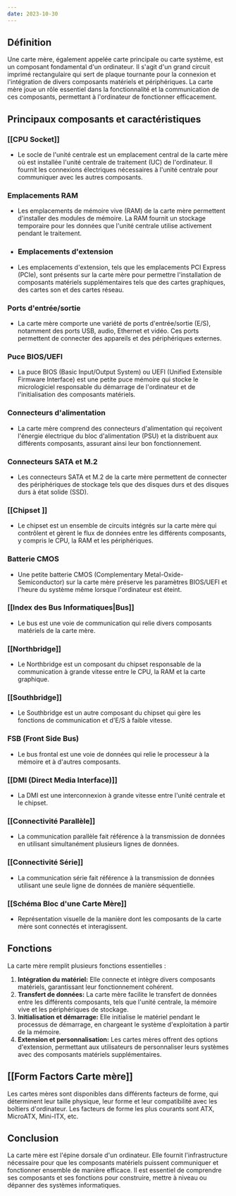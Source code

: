 ```yaml
---
date: 2023-10-30
---
```


## Définition 
Une carte mère, également appelée carte principale ou carte système, est un composant fondamental d'un ordinateur. Il s'agit d'un grand circuit imprimé rectangulaire qui sert de plaque tournante pour la connexion et l'intégration de divers composants matériels et périphériques. La carte mère joue un rôle essentiel dans la fonctionnalité et la communication de ces composants, permettant à l'ordinateur de fonctionner efficacement. 
## Principaux composants et caractéristiques 
### [[CPU Socket]]
- Le socle de l'unité centrale est un emplacement central de la carte mère où est installée l'unité centrale de traitement (UC) de l'ordinateur. Il fournit les connexions électriques nécessaires à l'unité centrale pour communiquer avec les autres composants. 
### Emplacements RAM 
- Les emplacements de mémoire vive (RAM) de la carte mère permettent d'installer des modules de mémoire. La RAM fournit un stockage temporaire pour les données que l'unité centrale utilise activement pendant le traitement. 
- ### Emplacements d'extension 
- Les emplacements d'extension, tels que les emplacements PCI Express (PCIe), sont présents sur la carte mère pour permettre l'installation de composants matériels supplémentaires tels que des cartes graphiques, des cartes son et des cartes réseau. 
### Ports d'entrée/sortie 
- La carte mère comporte une variété de ports d'entrée/sortie (E/S), notamment des ports USB, audio, Ethernet et vidéo. Ces ports permettent de connecter des appareils et des périphériques externes. 
### Puce BIOS/UEFI 
- La puce BIOS (Basic Input/Output System) ou UEFI (Unified Extensible Firmware Interface) est une petite puce mémoire qui stocke le micrologiciel responsable du démarrage de l'ordinateur et de l'initialisation des composants matériels. 
### Connecteurs d'alimentation 
- La carte mère comprend des connecteurs d'alimentation qui reçoivent l'énergie électrique du bloc d'alimentation (PSU) et la distribuent aux différents composants, assurant ainsi leur bon fonctionnement. 
### Connecteurs SATA et M.2 
- Les connecteurs SATA et M.2 de la carte mère permettent de connecter des périphériques de stockage tels que des disques durs et des disques durs à état solide (SSD). 
### [[Chipset ]]
- Le chipset est un ensemble de circuits intégrés sur la carte mère qui contrôlent et gèrent le flux de données entre les différents composants, y compris le CPU, la RAM et les périphériques. 
### Batterie CMOS 
- Une petite batterie CMOS (Complementary Metal-Oxide-Semiconductor) sur la carte mère préserve les paramètres BIOS/UEFI et l'heure du système même lorsque l'ordinateur est éteint. 
### [[Index des Bus Informatiques|Bus]]
- Le bus est une voie de communication qui relie divers composants matériels de la carte mère. 
### [[Northbridge]] 
- Le Northbridge est un composant du chipset responsable de la communication à grande vitesse entre le CPU, la RAM et la carte graphique. 
### [[Southbridge]] 
- Le Southbridge est un autre composant du chipset qui gère les fonctions de communication et d'E/S à faible vitesse. 
### FSB (Front Side Bus)
- Le bus frontal est une voie de données qui relie le processeur à la mémoire et à d'autres composants. 
### [[DMI (Direct Media Interface)]] 
- La DMI est une interconnexion à grande vitesse entre l'unité centrale et le chipset. 
### [[Connectivité Parallèle]]
- La communication parallèle fait référence à la transmission de données en utilisant simultanément plusieurs lignes de données. 
### [[Connectivité Série]] 
- La communication série fait référence à la transmission de données utilisant une seule ligne de données de manière séquentielle. 
### [[Schéma Bloc d'une Carte Mère]] 
- Représentation visuelle de la manière dont les composants de la carte mère sont connectés et interagissent. 
## Fonctions 
La carte mère remplit plusieurs fonctions essentielles : 
1. **Intégration du matériel:** Elle connecte et intègre divers composants matériels, garantissant leur fonctionnement cohérent. 
2. **Transfert de données:** La carte mère facilite le transfert de données entre les différents composants, tels que l'unité centrale, la mémoire vive et les périphériques de stockage. 
3. **Initialisation et démarrage:** Elle initialise le matériel pendant le processus de démarrage, en chargeant le système d'exploitation à partir de la mémoire. 
4. **Extension et personnalisation:** Les cartes mères offrent des options d'extension, permettant aux utilisateurs de personnaliser leurs systèmes avec des composants matériels supplémentaires. 
## [[Form Factors Carte mère]] 
Les cartes mères sont disponibles dans différents facteurs de forme, qui déterminent leur taille physique, leur forme et leur compatibilité avec les boîtiers d'ordinateur. Les facteurs de forme les plus courants sont ATX, MicroATX, Mini-ITX, etc.

## Conclusion
La carte mère est l'épine dorsale d'un ordinateur. Elle fournit l'infrastructure nécessaire pour que les composants matériels puissent communiquer et fonctionner ensemble de manière efficace. Il est essentiel de comprendre ses composants et ses fonctions pour construire, mettre à niveau ou dépanner des systèmes informatiques.

